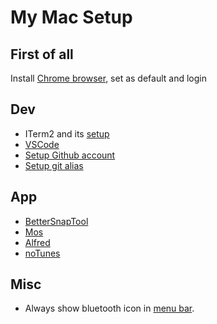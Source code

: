 # My Mac Setup

## First of all
Install [Chrome browser](https://www.google.com/chrome/), set as default and login

## Dev
- ITerm2 and its [setup](https://medium.com/ayuth/iterm2-zsh-oh-my-zsh-the-most-power-full-of-terminal-on-macos-bdb2823fb04c)
- [VSCode](https://code.visualstudio.com/)
- [Setup Github account](https://docs.github.com/en/get-started/quickstart/set-up-git)
- [Setup git alias](https://git-scm.com/book/en/v2/Git-Basics-Git-Aliases)

## App
- [BetterSnapTool](https://apps.apple.com/us/app/bettersnaptool/id417375580?mt=12)
- [Mos](https://mos.caldis.me/)
- [Alfred](https://www.alfredapp.com/)
- [noTunes](https://github.com/tombonez/noTunes)

## Misc
- Always show bluetooth icon in [menu bar](https://support.apple.com/en-bh/guide/macbook-pro/apdbd44531c5/mac#:~:text=Tip%3A%20If%20you%20don't,in%20Menu%20Bar%20for%20Bluetooth.).